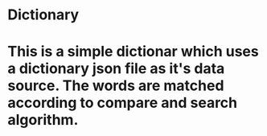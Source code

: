 # Dictionary
# This is a simple dictionar which uses a dictionary json file as it's data source. The words are matched according to compare and search algorithm.
